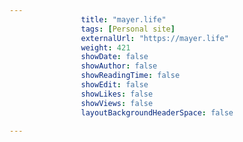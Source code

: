 ---
                title: "mayer.life"
                tags: [Personal site]
                externalUrl: "https://mayer.life"
                weight: 421
                showDate: false
                showAuthor: false
                showReadingTime: false
                showEdit: false
                showLikes: false
                showViews: false
                layoutBackgroundHeaderSpace: false
                ---
